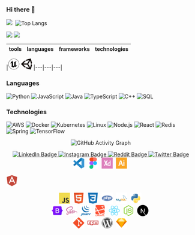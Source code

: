 ### Hi there 👋

<!--
**A143-S/A143-S** is a ✨ _special_ ✨ repository because its `README.md` (this file) appears on your GitHub profile.

Here are some ideas to get you started:

- 🔭 I’m currently working on ...
- 🌱 I’m currently learning ...
- 👯 I’m looking to collaborate on ...
- 🤔 I’m looking for help with ...
- 💬 Ask me about ...
- 📫 How to reach me: ...
- 😄 Pronouns: ...
- ⚡ Fun fact: ...
-->




<img src="https://github-readme-stats.vercel.app/api?username=A143-S&theme=tokyonight"/>&nbsp;
![Top Langs](https://github-readme-stats.vercel.app/api/top-langs/?username=A143-S&hide=javascript,css,scss,html&theme=tokyonight)

<!--
![Top Langs](https://github-readme-stats.vercel.app/api/top-langs/?username=A143-S&hide=javascript,css,scss,html&theme=dracula)

<img src="https://github-readme-stats.vercel.app/api?username=A143-S&theme=dracula"/>-->

<img src="https://img.shields.io/github/followers/A143-S.svg?style=social&label=Follow&maxAge=2592000"/>

<img src="https://img.shields.io/badge/React-20232A?style=for-the-badge&logo=react&logoColor=61DAFB"/>

| tools  | languages | frameworks  | technologies |   
|---|---|---|---|

|<img src="https://github.com/devicons/devicon/blob/master/icons/unrealengine/unrealengine-original.svg" width="30" height="30"/>
<img src="https://github.com/devicons/devicon/blob/master/icons/unity/unity-original.svg" width="30" height="30"/> |---|---|---|
  

### Languages

![Python](https://img.shields.io/badge/-Python-000?&logo=Python)
![JavaScript](https://img.shields.io/badge/-JavaScript-000?&logo=JavaScript)
![Java](https://img.shields.io/badge/-Java-000?&logo=Java&logoColor=007396)
![TypeScript](https://img.shields.io/badge/-TypeScript-000?&logo=TypeScript)
![C++](https://img.shields.io/badge/-C++-000?&logo=c%2b%2b&logoColor=00599C)
![SQL](https://img.shields.io/badge/-SQL-000?&logo=MySQL)

### Technologies
![AWS](https://img.shields.io/badge/-AWS-000?&logo=Amazon-AWS&logoColor=F90)
![Docker](https://img.shields.io/badge/-Docker-000?&logo=Docker)
![Kubernetes](https://img.shields.io/badge/-Kubernetes-000?&logo=Kubernetes)
![Linux](https://img.shields.io/badge/-Linux-000?&logo=Linux)
![Node.js](https://img.shields.io/badge/-Node.js-000?&logo=node.js)
![React](https://img.shields.io/badge/-React-000?&logo=React)
![Redis](https://img.shields.io/badge/-Redis-000?&logo=Redis)
![Spring](https://img.shields.io/badge/-Spring-000?&logo=Spring)
![TensorFlow](https://img.shields.io/badge/-TensorFlow-000?&logo=TensorFlow)




<div id="badges"  align="center">

![GitHub Activity Graph](https://activity-graph.herokuapp.com/graph?username=A143-S&bg_color=333333&color=00ffff&line=00ffff&point=ffffff&area=true&hide_border=false)

</div>





 
<div id="badges"  align="center">
  <a href="#">
    <img src="https://img.shields.io/badge/LinkedIn-blue?style=for-the-badge&logo=linkedin&logoColor=white" alt="LinkedIn Badge"/>
  </a>
  <a href="#">
    <img src="https://img.shields.io/badge/instagram-red?style=for-the-badge&logo=instagram&logoColor=white" alt="Instagram Badge"/>
  </a>
    <a href="#">
    <img src="https://img.shields.io/badge/reddit-red?style=for-the-badge&logo=reddit&logoColor=white" alt="Reddit Badge"/>
  </a>
  <a href="#">
    <img src="https://img.shields.io/badge/Twitter-blue?style=for-the-badge&logo=twitter&logoColor=white" alt="Twitter Badge"/>
  </a>
</div>





<div id='lojc' align="center">
  <img src="https://github.com/devicons/devicon/blob/master/icons/vscode/vscode-original.svg" title="" alt="J" width="30" height="30"/>&nbsp;  
  <img src="https://github.com/devicons/devicon/blob/master/icons/figma/figma-original.svg" title="" alt="J" width="30" height="30"/>&nbsp;
  <img src="https://github.com/devicons/devicon/blob/master/icons/xd/xd-plain.svg" title="" alt="J" width="30" height="30"/>&nbsp;
  <img src="https://github.com/devicons/devicon/blob/master/icons/illustrator/illustrator-plain.svg" title="" alt="J" width="30" height="30"/>&nbsp;
</div>

<img src="https://github.com/devicons/devicon/blob/master/icons/angularjs/angularjs-plain.svg" title="" alt="J" width="30" height="30"/>&nbsp;


<div id='lojc' align="center">
  <img src="https://github.com/devicons/devicon/blob/master/icons/javascript/javascript-original.svg" title="" alt="J" width="30" height="30"/>&nbsp;
  <img src="https://github.com/devicons/devicon/blob/master/icons/html5/html5-original.svg" title="" alt="J" width="30" height="30"/>&nbsp;
  <img src="https://github.com/devicons/devicon/blob/master/icons/css3/css3-plain.svg" title="" alt="J" width="30" height="30"/>&nbsp;
  <img src="https://github.com/devicons/devicon/blob/master/icons/php/php-plain.svg" title="" alt="J" width="30" height="30"/>&nbsp; 
  <img src="https://github.com/devicons/devicon/blob/master/icons/mysql/mysql-original-wordmark.svg" title="" alt="J" width="30" height="30"/>&nbsp;
  <img src="https://github.com/devicons/devicon/blob/master/icons/python/python-original.svg" title="" alt="J" width="30" height="30"/>&nbsp;
</div>

<div id='lojc' align="center">
  <img src="https://github.com/devicons/devicon/blob/master/icons/bootstrap/bootstrap-original.svg" title="" alt="J" width="30" height="30"/>&nbsp;
  <img src="https://github.com/devicons/devicon/blob/master/icons/sass/sass-original.svg" title="" alt="J" width="30" height="30"/>&nbsp;
  <img src="https://github.com/devicons/devicon/blob/master/icons/jquery/jquery-plain-wordmark.svg" title="" alt="J" width="30" height="30"/>&nbsp;
  <img src="https://github.com/devicons/devicon/blob/master/icons/laravel/laravel-plain-wordmark.svg" title="" alt="J" width="30" height="30"/>&nbsp;
  <img src="https://github.com/devicons/devicon/blob/master/icons/react/react-original.svg" title="" alt="J" width="30" height="30"/>&nbsp;
  <img src="https://github.com/devicons/devicon/blob/master/icons/nodejs/nodejs-original.svg" title="" alt="J" width="30" height="30"/>&nbsp;
  <img src="https://github.com/devicons/devicon/blob/master/icons/nextjs/nextjs-original.svg" title="" alt="J" width="30" height="30"/>&nbsp;
</div>

<div id='lojc' align="center">
  <img src="https://github.com/devicons/devicon/blob/master/icons/git/git-original.svg" title="" alt="J" width="30" height="30"/>&nbsp;
  <img src="https://github.com/devicons/devicon/blob/master/icons/npm/npm-original-wordmark.svg" title="" alt="J" width="30" height="30"/>&nbsp;
  <img src="https://github.com/devicons/devicon/blob/master/icons/wordpress/wordpress-plain.svg" title="" alt="J" width="30" height="30"/>&nbsp;
  <img src="https://github.com/devicons/devicon/blob/master/icons/sketch/sketch-original.svg" title="" alt="J" width="30" height="30"/>&nbsp;
</div>

